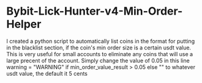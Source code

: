# Bybit-Lick-Hunter-v4-Min-Order-Helper

I created a python script to automatically list coins in the format for putting in the blacklist section, if the coin's min order size is a certain usdt value. This is very useful for small accounts to eliminate any coins that will use a large precent of the account. Simply change the value of 0.05 in this line warning = "WARNING" if min_order_value_result > 0.05 else "" to whatever usdt value, the default it 5 cents
